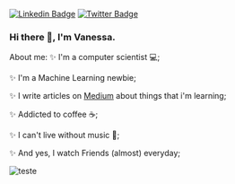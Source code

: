 [![Linkedin Badge](https://img.shields.io/badge/-LinkedIn-blue?style=flat-square&logo=Linkedin&logoColor=white&link=https://www.linkedin.com/in/leticiacamposs/)](https://www.linkedin.com/in/vanessa-s-soares/)
[![Twitter Badge](https://img.shields.io/badge/-Twitter-1ca0f1?style=flat-square&labelColor=1ca0f1&logo=twitter&logoColor=white&link=https://twitter.com/leehcamposs2)](https://twitter.com/nessasoarees)

### Hi there 👋, I'm Vanessa. 

About me: 
:sparkles: I'm a computer scientist :computer:;

:sparkles: I'm a Machine Learning newbie;

:sparkles: I write articles on [Medium](https://medium.com/@vanessa.ssoares) about things that i'm learning; 

:sparkles: Addicted to coffee :coffee:;

:sparkles: I can't live without music :musical_note:;

:sparkles: And yes, I watch Friends (almost) everyday; 

![teste](https://media.giphy.com/media/YnBntKOgnUSBkV7bQH/giphy.gif)
